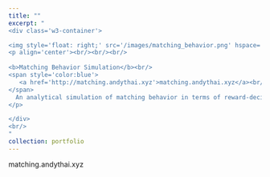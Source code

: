 ```yaml
---
title: ""
excerpt: "
<div class='w3-container'>

<img style='float: right;' src='/images/matching_behavior.png' hspace='20'>
<p align='center'><br/><br/><br/>
   
<b>Matching Behavior Simulation</b><br/>
<span style='color:blue'>
   <a href='http://matching.andythai.xyz'>matching.andythai.xyz</a><br/>
</span>
  An analytical simulation of matching behavior in terms of reward-decision making as studied in the Sugrue paper <i>Matching behavior and the representation of value in the parietal cortex</i>.
</p>

</div>
<br/>
"
collection: portfolio
---
```


matching.andythai.xyz
